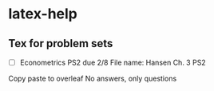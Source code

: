 # latex-help

## Tex for problem sets
- [ ] Econometrics PS2 due 2/8 File name: Hansen Ch. 3 PS2

Copy paste to overleaf 
No answers, only questions
